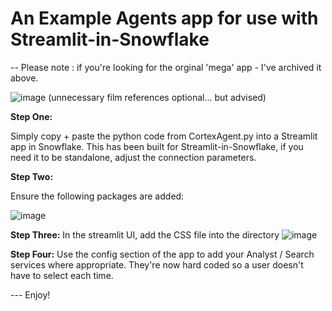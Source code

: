 # An Example Agents app for use with Streamlit-in-Snowflake
-- Please note : if you're looking for the orginal 'mega' app - I've archived it above.

![image](https://github.com/user-attachments/assets/a4329a86-6cec-4ebc-8d42-76f3ec7e25b2)
(unnecessary film references optional... but advised)


**Step One:**

Simply copy + paste the python code from CortexAgent.py into a Streamlit app in Snowflake.
This has been built for Streamlit-in-Snowflake, if you need it to be standalone, adjust the connection parameters.

**Step Two:**

Ensure the following packages are added:

![image](https://github.com/user-attachments/assets/6fba01bd-77fe-47eb-925e-476407a1b9d6)


**Step Three:**
In the streamlit UI, add the CSS file into the directory
![image](https://github.com/user-attachments/assets/1e5ac1cd-6d5b-4fa7-af46-303e9e0ae83c)


**Step Four:**
Use the config section of the app to add your Analyst / Search services where appropriate.
They're now hard coded so a user doesn't have to select each time.



--- Enjoy!
